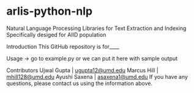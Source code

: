 # arlis-python-nlp
Natural Language Processing Libraries for Text Extraction and Indexing
Specifically desiged for AIID population

Introduction
This GitHub repository is for____

Usage -> go to example.py
or we can put it here with sample output

Contributors
Ujwal Gupta | ugupta12@umd.edu
Marcus Hill | mhill128@umd.edu
Ayushi Saxena | asaxena1@umd.edu
If you have any questions, please contact us using the information above.
